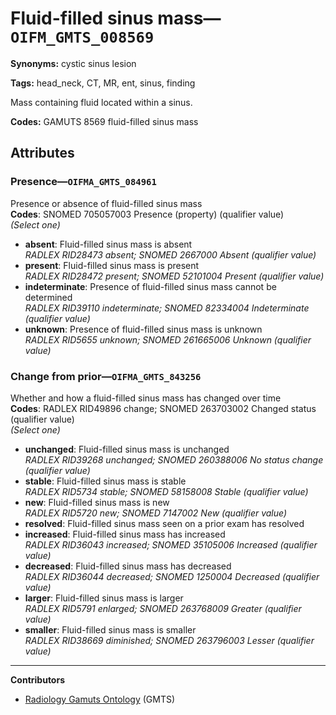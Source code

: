 # Fluid-filled sinus mass—`OIFM_GMTS_008569`

**Synonyms:** cystic sinus lesion

**Tags:** head_neck, CT, MR, ent, sinus, finding

Mass containing fluid located within a sinus.

**Codes:** GAMUTS 8569 fluid-filled sinus mass

## Attributes

### Presence—`OIFMA_GMTS_084961`

Presence or absence of fluid-filled sinus mass  
**Codes**: SNOMED 705057003 Presence (property) (qualifier value)  
*(Select one)*

- **absent**: Fluid-filled sinus mass is absent  
_RADLEX RID28473 absent; SNOMED 2667000 Absent (qualifier value)_
- **present**: Fluid-filled sinus mass is present  
_RADLEX RID28472 present; SNOMED 52101004 Present (qualifier value)_
- **indeterminate**: Presence of fluid-filled sinus mass cannot be determined  
_RADLEX RID39110 indeterminate; SNOMED 82334004 Indeterminate (qualifier value)_
- **unknown**: Presence of fluid-filled sinus mass is unknown  
_RADLEX RID5655 unknown; SNOMED 261665006 Unknown (qualifier value)_

### Change from prior—`OIFMA_GMTS_843256`

Whether and how a fluid-filled sinus mass has changed over time  
**Codes**: RADLEX RID49896 change; SNOMED 263703002 Changed status (qualifier value)  
*(Select one)*

- **unchanged**: Fluid-filled sinus mass is unchanged  
_RADLEX RID39268 unchanged; SNOMED 260388006 No status change (qualifier value)_
- **stable**: Fluid-filled sinus mass is stable  
_RADLEX RID5734 stable; SNOMED 58158008 Stable (qualifier value)_
- **new**: Fluid-filled sinus mass is new  
_RADLEX RID5720 new; SNOMED 7147002 New (qualifier value)_
- **resolved**: Fluid-filled sinus mass seen on a prior exam has resolved  
- **increased**: Fluid-filled sinus mass has increased  
_RADLEX RID36043 increased; SNOMED 35105006 Increased (qualifier value)_
- **decreased**: Fluid-filled sinus mass has decreased  
_RADLEX RID36044 decreased; SNOMED 1250004 Decreased (qualifier value)_
- **larger**: Fluid-filled sinus mass is larger  
_RADLEX RID5791 enlarged; SNOMED 263768009 Greater (qualifier value)_
- **smaller**: Fluid-filled sinus mass is smaller  
_RADLEX RID38669 diminished; SNOMED 263796003 Lesser (qualifier value)_

---

**Contributors**

- [Radiology Gamuts Ontology](https://gamuts.net/) (GMTS)